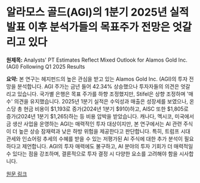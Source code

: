 # 알라모스 골드(AGI)의 1분기 2025년 실적 발표 이후 분석가들의 목표주가 전망은 엇갈리고 있다

**원제목:** Analysts' PT Estimates Reflect Mixed Outlook for Alamos Gold Inc. (AGI) Following Q1 2025 Results

**요약:** 본 연구는 헤지펀드의 높은 관심을 받고 있는 Alamos Gold Inc. (AGI)의 투자 전망을 분석합니다.  AGI 주가는 금년 들어 42.34% 상승했으나 투자자들의 의견은 엇갈리고 있습니다.  국가별 은행은 목표 주가를 하향 조정했지만, Stifel은 상향 조정하며 '매수' 의견을 유지했습니다.  2025년 1분기 실적은 수익성과 매출은 성장세를 보였으나, 온스당 총 현금 비용이 $1,193로 증가(2024년 1분기 $910)하고, AISC 또한 $1,805로 증가(2024년 1분기 $1,265)하는 등 비용 압박을 받았습니다. 캐나다, 멕시코, 미국에서 금 생산 사업을 운영하는 AGI는 매력적인 투자 대상이지만,  본 연구에서는 AI 관련 주식이 더 높은 상승 잠재력과 낮은 하방 위험을 제공한다고 판단합니다.  특히, 트럼프 시대 관세와 인쇼어링 추세의 수혜를 받을 수 있는 저평가된 AI 주식에 대한 추가 분석이 필요하다고 제언합니다.  AGI의 투자 매력에도 불구하고,  AI 분야의 투자 기회가 더 매력적일 수 있다는 점을 강조하며,  결론적으로 투자 결정 시 다양한 요소를 고려해야 함을 시사합니다.

[원문 링크](https://finance.yahoo.com/news/analysts-pt-estimates-reflect-mixed-215704155.html)
